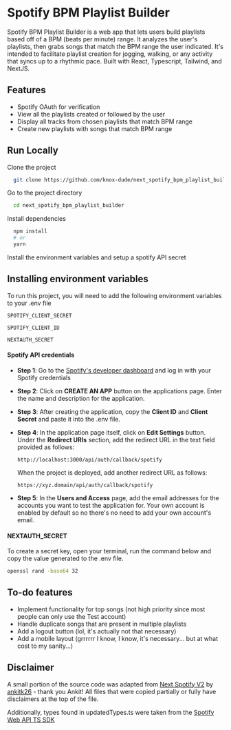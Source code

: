 # Spotify BPM Playlist Builder

Spotify BPM Playlist Builder is a web app that lets users build playlists based off of a BPM (beats per minute) range. It analyzes the user's playlists, then grabs songs that match the BPM range the user indicated. It's intended to facilitate playlist creation for jogging, walking, or any activity that syncs up to a rhythmic pace. Built with React, Typescript, Tailwind, and NextJS.

## Features

- Spotify OAuth for verification
- View all the playlists created or followed by the user
- Display all tracks from chosen playlists that match BPM range
- Create new playlists with songs that match BPM range

## Run Locally

Clone the project

```bash
  git clone https://github.com/knox-dude/next_spotify_bpm_playlist_builder
```

Go to the project directory

```bash
  cd next_spotify_bpm_playlist_builder
```

Install dependencies

```bash
  npm install
  # or
  yarn
```

Install the environment variables and setup a spotify API secret

## Installing environment variables

To run this project, you will need to add the following environment variables to your .env file

`SPOTIFY_CLIENT_SECRET`

`SPOTIFY_CLIENT_ID`

`NEXTAUTH_SECRET`

#### Spotify API credentials

- **Step 1**: Go to the [Spotify's developer dashboard](https://developer.spotify.com/dashboard/) and log in with your Spotify credentials
- **Step 2**: Click on **CREATE AN APP** button on the applications page. Enter the name and description for the application.
- **Step 3**: After creating the application, copy the **Client ID** and **Client Secret** and paste it into the .env file.
- **Step 4**: In the application page itself, click on **Edit Settings** button. Under the **Redirect URIs** section, add the redirect URL in the text field provided as follows:

  `http://localhost:3000/api/auth/callback/spotify`

  When the project is deployed, add another redirect URL as follows:

  `https://xyz.domain/api/auth/callback/spotify`

- **Step 5**: In the **Users and Access** page, add the email addresses for the accounts you want to test the application for. Your own account is enabled by default so no there's no need to add your own account's email.

#### NEXTAUTH_SECRET

To create a secret key, open your terminal, run the command below and copy the value generated to the .env file.

```bash
openssl rand -base64 32
```

## To-do features

- Implement functionality for top songs (not high priority since most people can only use the Test account)
- Handle duplicate songs that are present in multiple playlists
- Add a logout button (lol, it's actually not that necessary)
- Add a mobile layout (grrrrrr I know, I know, it's necessary... but at what cost to my sanity...)

## Disclaimer

A small portion of the source code was adapted from [Next Spotify V2](https://github.com/ankitk26/Next-Spotify-v2) by [ankitk26](https://github.com/ankitk26) - thank you Ankit! All files that were copied partially or fully have disclaimers at the top of the file.

Additionally, types found in updatedTypes.ts were taken from the [Spotify Web API TS SDK](https://github.com/spotify/spotify-web-api-ts-sdk/tree/main)
